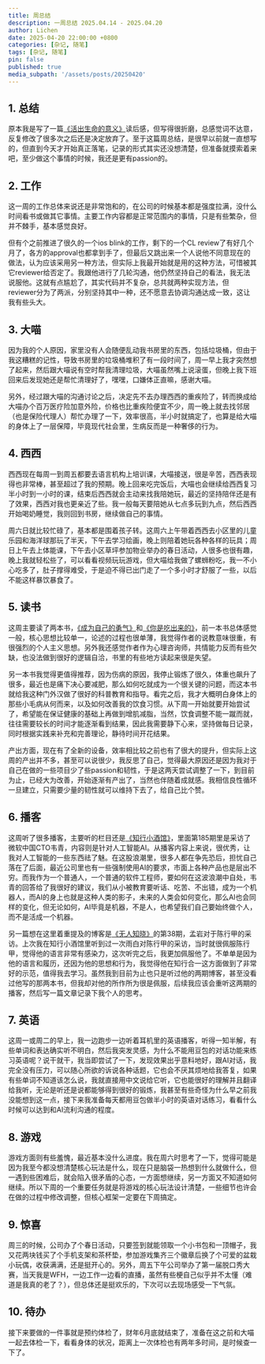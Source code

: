 ```yaml
---
title: 周总结
description: 一周总结 2025.04.14 - 2025.04.20
author: Lichen
date: 2025-04-20 22:00:00 +0800
categories: [杂记, 随笔]
tags: [杂记, 随笔]
pin: false
published: true
media_subpath: '/assets/posts/20250420'
---
```


## 1. 总结

原本我是写了一篇[《活出生命的意义》](https://book.douban.com/subject/5330333/)读后感，但写得很折磨，总感觉词不达意，反复修改了很多次之后还是决定放弃了。至于这篇周总结，是很早以前就一直想写的，但直到今天才开始真正落笔，记录的形式其实还没想清楚，但准备就摸索着来吧，至少做这个事情的时候，我还是更有passion的。

## 2. 工作

这一周的工作总体来说还是非常饱和的，在公司的时候基本都是强度拉满，没什么时间看书或做其它事情。主要工作内容都是正常范围内的事情，只是有些繁杂，但并不棘手，基本感觉良好。

但有个之前推进了很久的一个ios blink的工作，剩下的一个CL review了有好几个月了，各方的approval也都拿到手了，但最后又跳出来一个人说他不同意现在的做法，认为应该采用另一种方法，但实际上我最开始就是用的这种方法，可惜被其它reviewer给否定了。我跟他进行了几轮沟通，他仍然坚持自己的看法，我无法说服他。这就有点尴尬了，其实代码并不复杂，总共就两种实现方法，但reviewer分为了两派，分别坚持其中一种，还不愿意去协调沟通达成一致，这让我有些头大。

## 3. 大喵

因为我的个人原因，家里没有人会随便乱动我书房里的东西，包括垃圾桶，但由于我这糟糕的记性，导致书房里的垃圾桶堆积了有一段时间了，周一早上我才突然想了起来，然后跟大喵说有空时帮我清理垃圾，大喵虽然嘴上说滚蛋，但晚上我下班回来后发现她还是帮忙清理好了，嘿嘿，口嫌体正直嘛，感谢大喵。

另外，经过跟大喵的沟通讨论之后，决定先不去办理西西的重疾险了，转而换成给大喵办个百万医疗险加意外险，价格也比重疾险便宜不少，周一晚上就去找邻居（也是保险代理人）帮忙办理了一下，效率很高，半小时就搞定了，也算是给大喵的身体上了一层保障，毕竟现代社会里，生病反而是一种奢侈的行为。

## 4. 西西

西西现在每周一到周五都要去语言机构上培训课，大喵接送，很是辛苦，西西表现得也非常棒，甚至超过了我的预期。晚上回来吃完饭后，大喵也会继续给西西复习半小时到一小时的课，结束后西西就会主动来找我陪她玩，最近的坚持陪伴还是有了效果，西西对我也更亲近了些。我一般每天要陪她从七点多玩到九点，然后西西开始喝奶睡觉，我则回到书房，继续做自己的事情。

周六日就比较忙碌了，基本都是围着孩子转。这周六上午带着西西去小区里的儿童乐园和海洋球那玩了半天，下午去学习绘画，晚上则陪着她玩各种各样的玩具；周日上午去上体能课，下午去小区草坪参加物业举办的春日活动，人很多也很有趣，晚上我就轻松些了，可以看看视频玩玩游戏，但大喵给我做了螺蛳粉吃，我一不小心吃多了，肚子撑得难受，于是迫不得已出门走了一个多小时才舒服了一些，以后不能这样暴饮暴食了。

## 5. 读书

这周主要读了两本书，[《成为自己的勇气》](https://book.douban.com/subject/35275301/)和[《你是吃出来的》](https://book.douban.com/subject/27590675/)，前一本书总体感觉一般，核心思想比较单一，论述的过程也很单薄，我觉得作者的说教意味很重，有很强烈的个人主义思想。另外我还感觉作者作为心理咨询师，共情能力反而有些欠缺，也没法做到很好的逻辑自洽，书里的有些地方读起来很是失望。

另一本书我觉得更值得推荐，因为伤病的原因，我停止锻炼了很久，体重也飙升了很多，最近也是痛下决心要减肥，那么如何吃就成为一个很关键的问题，而这本书就给我这种门外汉做了很好的科普教育和指导。看完之后，我才大概明白身体上的那些小毛病从何而来，以及如何改善我的饮食习惯。从下周一开始就要开始尝试了，希望能在保证健康的基础上再做到增肌减脂，当然，饮食调整不能一蹴而就，往往需要较长的时间才能逐渐看到结果，因此我需要静下心来，坚持做每日记录，同时根据实践来补充和完善理论，静待时间开花结果。

产出方面，现在有了全新的设备，效率相比较之前也有了很大的提升，但实际上这周的产出并不多，甚至可以说很少，我反思了自己，觉得最大原因还是因为我对于自己在做的一些项目少了些passion和韧性，于是这两天尝试调整了一下，到目前为止，已经大为改善，开始逐渐有产出了，当然也伴随着成就感。我相信良性循环一旦建立，只需要少量的韧性就可以维持下去了，给自己比个赞。

## 6. 播客

这周听了很多播客，主要听的栏目还是[《知行小酒馆》](https://www.douban.com/podcast_episode/328904)，里面第185期里是采访了微软中国CTO韦青，内容则是针对人工智能AI。从播客内容上来说，很优秀，让我对人工智能的一些东西祛了魅。在这股浪潮里，很多人都在争先恐后，担忧自己落在了后面，最近公司里也有一些强制使用AI的要求，市面上各种产品也是层出不穷。而我作为一个普通人，一个普通的软件工程师，要如何在这波浪潮中自处，韦青的回答给了我很好的建议，我们从小被教育要听话、吃苦、不出错，成为一个机器人，而AI的身上也就是这种人类的影子，未来的人类会如何变化，那么AI也会同样的变化，但无论如何，AI毕竟是机器，不是人，也希望我们自己要始终做个人，而不是活成一个机器。

另一篇想在这里着重提及的博客是[《无人知晓》](https://www.douban.com/podcast_episode/294128)的第38期，孟岩对于陈行甲的采访。上次我在知行小酒馆里听到过一次雨白对陈行甲的采访，当时就很佩服陈行甲，觉得他的语言非常有感染力，这次听完之后，我更加佩服他了。不单单是因为他的语言和履历，还因为他的思想和行为，我觉得他在知行合一这方面做到了非常好的示范，值得我去学习。虽然我到目前为止也只是听过他的两期博客，甚至没看过他写的那两本书，但我却对他的所作所为很是佩服，后续我应该会重听这两期的播客，然后写一篇文章记录下我个人的思考。

## 7. 英语

这周一或周二的早上，我一边跑步一边听着耳机里的英语播客，听得一知半解，有些单词和表达确实听不明白，然后我突发灵感，为什么不能用豆包的对话功能来练习英语呢？说干就干，我当即尝试了一下，发现效果出乎意料地好，跟AI对话，我完全没有压力，可以随心所欲的诉说各种话题，它也会不厌其烦地给我答复，如果有些单词不知道该怎么说，我就直接用中文说给它听，它也能很好的理解并且翻译给我听，无论是听还是说都能够得到很好的锻炼，我甚至有些奇怪为什么早之前我没能想到这一点，接下来我准备每天都用豆包做半小时的英语对话练习，看看什么时候可以达到和AI流利沟通的程度。

## 8. 游戏

游戏方面则有些羞愧，最近基本没什么进度。我在周六时思考了一下，觉得可能是因为我至今都没想清楚核心玩法是什么，现在只是脑袋一热想到什么就做什么，但一遇到些困难后，就会陷入很矛盾的心态，一方面想继续，另一方面又不知道如何继续。所以下周的一个重要任务就是将游戏的核心玩法设计清楚，一些细节也许会在做的过程中修改调整，但核心框架一定要在下周搞定。

## 9. 惊喜

周三的时候，公司办了个春日活动，只要签到就能领取一个小书包和一顶帽子，我又花两块钱买了个手机支架和茶杯垫，参加游戏集齐三个徽章后换了个可爱的盆栽小玩偶，收获满满，还是挺开心的。另外，周五下午公司举办了第一届脱口秀大赛，当天我是WFH，一边工作一边看的直播，虽然有些梗自己似乎并不太懂（难道是我真的老了？），但总体还是挺欢乐的，下次可以去现场感受一下气氛。

## 10. 待办

接下来要做的一件事就是预约体检了，财年6月底就结束了，准备在这之前和大喵一起去体检一下，看看身体的状况，距离上一次体检也有两年多时间，是时候查一下了。